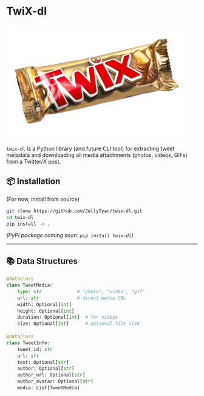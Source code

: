 # TwiX-dl

<img src=".github/assets/twix.png" height="300px"/>

`twix-dl` is a Python library (and future CLI tool) for extracting tweet metadata and downloading all media attachments (photos, videos, GIFs) from a Twitter/X post.


## 📦 Installation

(For now, install from source)

```bash
git clone https://github.com/JellyTyan/twix-dl.git
cd twix-dl
pip install -e .
````

*(PyPI package coming soon: `pip install twix-dl`)*

---

## 📚 Data Structures

```python
@dataclass
class TweetMedia:
    type: str             # "photo", "video", "gif"
    url: str              # direct media URL
    width: Optional[int]
    height: Optional[int]
    duration: Optional[int]  # for videos
    size: Optional[int]      # optional file size

@dataclass
class TweetInfo:
    tweet_id: str
    url: str
    text: Optional[str]
    author: Optional[str]
    author_url: Optional[str]
    author_avatar: Optional[str]
    media: List[TweetMedia]
```
